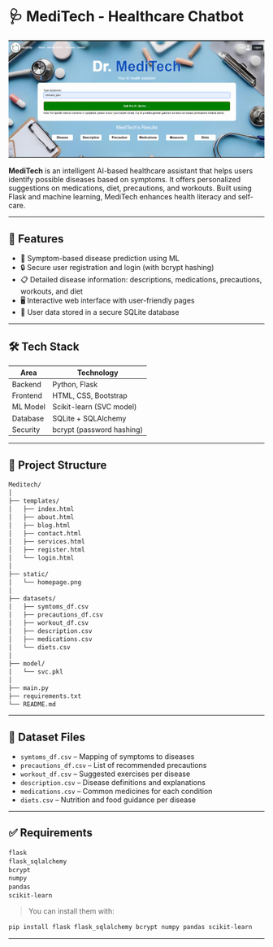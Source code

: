 # 🩺 MediTech -  Healthcare Chatbot

![Home Page](static/homepage.png)

**MediTech** is an intelligent AI-based healthcare assistant that helps users identify possible diseases based on symptoms. It offers personalized suggestions on medications, diet, precautions, and workouts. Built using Flask and machine learning, MediTech enhances health literacy and self-care.

---

## 🚀 Features

- 🧠 Symptom-based disease prediction using ML
- 🔒 Secure user registration and login (with bcrypt hashing)
- 📋 Detailed disease information: descriptions, medications, precautions, workouts, and diet
- 🖥️ Interactive web interface with user-friendly pages
- 💾 User data stored in a secure SQLite database

---

## 🛠️ Tech Stack

| Area       | Technology               |
|------------|--------------------------|
| Backend    | Python, Flask            |
| Frontend   | HTML, CSS, Bootstrap     |
| ML Model   | Scikit-learn (SVC model) |
| Database   | SQLite + SQLAlchemy      |
| Security   | bcrypt (password hashing)|

---

## 📂 Project Structure

```
Meditech/
│
├── templates/
│   ├── index.html
│   ├── about.html
│   ├── blog.html
│   ├── contact.html
│   ├── services.html
│   ├── register.html
│   └── login.html
│
├── static/
│   └── homepage.png
│
├── datasets/
│   ├── symtoms_df.csv
│   ├── precautions_df.csv
│   ├── workout_df.csv
│   ├── description.csv
│   ├── medications.csv
│   └── diets.csv
│
├── model/
│   └── svc.pkl
│
├── main.py
├── requirements.txt
└── README.md
```

---

## 🧠 Dataset Files

- `symtoms_df.csv` – Mapping of symptoms to diseases
- `precautions_df.csv` – List of recommended precautions
- `workout_df.csv` – Suggested exercises per disease
- `description.csv` – Disease definitions and explanations
- `medications.csv` – Common medicines for each condition
- `diets.csv` – Nutrition and food guidance per disease

---

## ✅ Requirements

```txt
flask
flask_sqlalchemy
bcrypt
numpy
pandas
scikit-learn
```

> You can install them with:
```bash
pip install flask flask_sqlalchemy bcrypt numpy pandas scikit-learn
```

---




